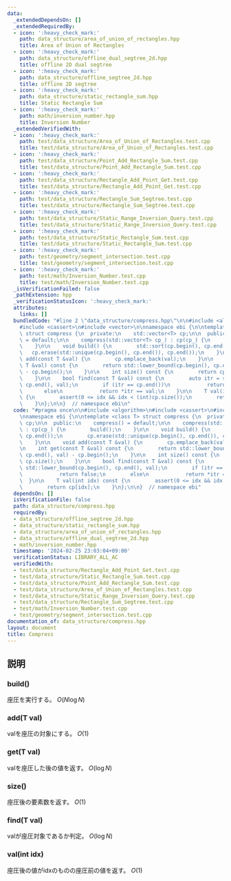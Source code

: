 ```yaml
---
data:
  _extendedDependsOn: []
  _extendedRequiredBy:
  - icon: ':heavy_check_mark:'
    path: data_structure/area_of_union_of_rectangles.hpp
    title: Area of Union of Rectangles
  - icon: ':heavy_check_mark:'
    path: data_structure/offline_dual_segtree_2d.hpp
    title: offline 2D dual segtree
  - icon: ':heavy_check_mark:'
    path: data_structure/offline_segtree_2d.hpp
    title: offline 2D segtree
  - icon: ':heavy_check_mark:'
    path: data_structure/static_rectangle_sum.hpp
    title: Static Rectangle Sum
  - icon: ':heavy_check_mark:'
    path: math/inversion_number.hpp
    title: Inversion Number
  _extendedVerifiedWith:
  - icon: ':heavy_check_mark:'
    path: test/data_structure/Area_of_Union_of_Rectangles.test.cpp
    title: test/data_structure/Area_of_Union_of_Rectangles.test.cpp
  - icon: ':heavy_check_mark:'
    path: test/data_structure/Point_Add_Rectangle_Sum.test.cpp
    title: test/data_structure/Point_Add_Rectangle_Sum.test.cpp
  - icon: ':heavy_check_mark:'
    path: test/data_structure/Rectangle_Add_Point_Get.test.cpp
    title: test/data_structure/Rectangle_Add_Point_Get.test.cpp
  - icon: ':heavy_check_mark:'
    path: test/data_structure/Rectangle_Sum_Segtree.test.cpp
    title: test/data_structure/Rectangle_Sum_Segtree.test.cpp
  - icon: ':heavy_check_mark:'
    path: test/data_structure/Static_Range_Inversion_Query.test.cpp
    title: test/data_structure/Static_Range_Inversion_Query.test.cpp
  - icon: ':heavy_check_mark:'
    path: test/data_structure/Static_Rectangle_Sum.test.cpp
    title: test/data_structure/Static_Rectangle_Sum.test.cpp
  - icon: ':heavy_check_mark:'
    path: test/geometry/segment_intersection.test.cpp
    title: test/geometry/segment_intersection.test.cpp
  - icon: ':heavy_check_mark:'
    path: test/math/Inversion_Number.test.cpp
    title: test/math/Inversion_Number.test.cpp
  _isVerificationFailed: false
  _pathExtension: hpp
  _verificationStatusIcon: ':heavy_check_mark:'
  attributes:
    links: []
  bundledCode: "#line 2 \"data_structure/compress.hpp\"\n\n#include <algorithm>\n\
    #include <cassert>\n#include <vector>\n\nnamespace ebi {\n\ntemplate <class T>\
    \ struct compress {\n  private:\n    std::vector<T> cp;\n\n  public:\n    compress()\
    \ = default;\n\n    compress(std::vector<T> cp_) : cp(cp_) {\n        build();\n\
    \    }\n\n    void build() {\n        std::sort(cp.begin(), cp.end());\n     \
    \   cp.erase(std::unique(cp.begin(), cp.end()), cp.end());\n    }\n\n    void\
    \ add(const T &val) {\n        cp.emplace_back(val);\n    }\n\n    int get(const\
    \ T &val) const {\n        return std::lower_bound(cp.begin(), cp.end(), val)\
    \ - cp.begin();\n    }\n\n    int size() const {\n        return cp.size();\n\
    \    }\n\n    bool find(const T &val) const {\n        auto itr = std::lower_bound(cp.begin(),\
    \ cp.end(), val);\n        if (itr == cp.end())\n            return false;\n \
    \       else\n            return *itr == val;\n    }\n\n    T val(int idx) const\
    \ {\n        assert(0 <= idx && idx < (int)cp.size());\n        return cp[idx];\n\
    \    }\n};\n\n}  // namespace ebi\n"
  code: "#pragma once\n\n#include <algorithm>\n#include <cassert>\n#include <vector>\n\
    \nnamespace ebi {\n\ntemplate <class T> struct compress {\n  private:\n    std::vector<T>\
    \ cp;\n\n  public:\n    compress() = default;\n\n    compress(std::vector<T> cp_)\
    \ : cp(cp_) {\n        build();\n    }\n\n    void build() {\n        std::sort(cp.begin(),\
    \ cp.end());\n        cp.erase(std::unique(cp.begin(), cp.end()), cp.end());\n\
    \    }\n\n    void add(const T &val) {\n        cp.emplace_back(val);\n    }\n\
    \n    int get(const T &val) const {\n        return std::lower_bound(cp.begin(),\
    \ cp.end(), val) - cp.begin();\n    }\n\n    int size() const {\n        return\
    \ cp.size();\n    }\n\n    bool find(const T &val) const {\n        auto itr =\
    \ std::lower_bound(cp.begin(), cp.end(), val);\n        if (itr == cp.end())\n\
    \            return false;\n        else\n            return *itr == val;\n  \
    \  }\n\n    T val(int idx) const {\n        assert(0 <= idx && idx < (int)cp.size());\n\
    \        return cp[idx];\n    }\n};\n\n}  // namespace ebi"
  dependsOn: []
  isVerificationFile: false
  path: data_structure/compress.hpp
  requiredBy:
  - data_structure/offline_segtree_2d.hpp
  - data_structure/static_rectangle_sum.hpp
  - data_structure/area_of_union_of_rectangles.hpp
  - data_structure/offline_dual_segtree_2d.hpp
  - math/inversion_number.hpp
  timestamp: '2024-02-25 23:03:04+09:00'
  verificationStatus: LIBRARY_ALL_AC
  verifiedWith:
  - test/data_structure/Rectangle_Add_Point_Get.test.cpp
  - test/data_structure/Static_Rectangle_Sum.test.cpp
  - test/data_structure/Point_Add_Rectangle_Sum.test.cpp
  - test/data_structure/Area_of_Union_of_Rectangles.test.cpp
  - test/data_structure/Static_Range_Inversion_Query.test.cpp
  - test/data_structure/Rectangle_Sum_Segtree.test.cpp
  - test/math/Inversion_Number.test.cpp
  - test/geometry/segment_intersection.test.cpp
documentation_of: data_structure/compress.hpp
layout: document
title: Compress
---
```


## 説明

### build()

座圧を実行する。 $O(N\log N)$

### add(T val)

valを座圧の対象にする。 $O(1)$

### get(T val)

valを座圧した後の値を返す。 $O(\log N)$

### size()

座圧後の要素数を返す。 $O(1)$

### find(T val)

valが座圧対象であるか判定。 $O(\log N)$

### val(int idx)

座圧後の値がidxのものの座圧前の値を返す。 $O(1)$